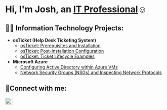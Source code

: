 <h1>Hi, I'm Josh, an <a href="https://www.linkedin.com/in/joshuaschlegel/">IT Professional</a>☺</h1>

<h2>👨‍💻 Information Technology Projects:</h2>

- <b>osTicket (Help Desk Ticketing System)</b>
  - [osTicket: Prerequisites and Installation](https://github.com/JoshuaSchlegel/osticket-prereqs)
  - [osTicket: Post-Installation Configuration](https://github.com/JoshuaSchlegel/post-install-config)
  - [osTicket: Ticket Lifecycle Examples](https://github.com/JoshuaSchlegel/ticket-lifecycle)
- <b>Microsoft Azure</b>
  - [Configuring Active Directory within Azure VMs](https://github.com/JoshuaSchlegel/configure-ad)
  - [Network Security Groups (NSGs) and Inspecting Network Protocols](https://github.com/JoshuaSchlegel/azure-network-protocols)

<h2>🤳Connect with me:</h2>

[<img align="left" alt="Josh | LinkedIn" width="22px" src="https://cdn.jsdelivr.net/npm/simple-icons@v3/icons/linkedin.svg" />][linkedin]

[linkedin]: www.linkedin.com/in/joshuaschlegel
